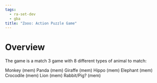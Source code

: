 ```yaml
---
tags:
  - ra-set-dev
  - gba
title: "Zooo: Action Puzzle Game"
---
```

# Overview

The game is a match 3 game with 8 different types of animal to match:

Monkey (mem)
Panda (mem)
Giraffe (mem)
Hippo (mem)
Elephant (mem)
Crocodile (mem)
Lion (mem)
Rabbit/Pig? (mem)
